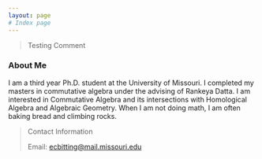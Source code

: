 ```yaml
---
layout: page
# Index page
---
```


> Testing Comment

### About Me



I am a third year Ph.D. student at the University of Missouri. I completed my masters in commutative algebra under the advising of Rankeya Datta. I am interested in Commutative Algebra and its intersections with Homological Algebra and Algebraic Geometry. When I am not doing math, I am often baking bread and climbing rocks. 

> Contact Information
> 
> Email: ecbitting@mail.missouri.edu
